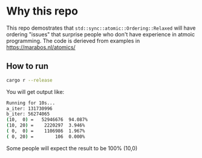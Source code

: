 # Why this repo

This repo demostrates that `std::sync::atomic::Ordering::Relaxed` will have ordering "issues" that surprise people who don't have experience in atmoic programming. The code is derieved from examples in https://marabos.nl/atomics/ 

## How to run


```bash
cargo r --release
```

You will get output like:
```bash
Running for 10s...
a_iter: 131730996
b_iter: 56274065
(10,  0) =   52946676  94.087%
(10, 20) =    2220297  3.946%
( 0,  0) =    1106986  1.967%
( 0, 20) =        106  0.000%
```

Some people will expect the result to be 100% (10,0)
